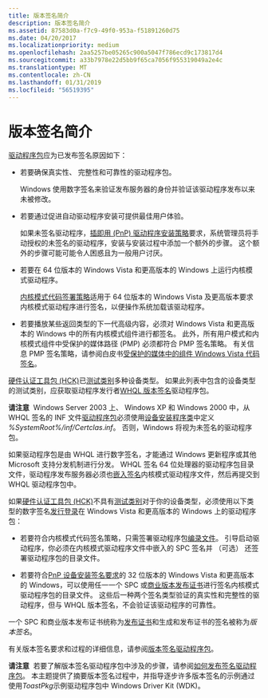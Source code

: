 ```yaml
---
title: 版本签名简介
description: 版本签名简介
ms.assetid: 87583d0a-f7c9-49f0-953a-f51891260d75
ms.date: 04/20/2017
ms.localizationpriority: medium
ms.openlocfilehash: 2aa5257be05265c900a5047f786ecd9c173817d4
ms.sourcegitcommit: a33b7978e22d5bb9f65ca7056f955319049a2e4c
ms.translationtype: MT
ms.contentlocale: zh-CN
ms.lasthandoff: 01/31/2019
ms.locfileid: "56519395"
---
```

# <a name="introduction-to-release-signing"></a>版本签名简介


[驱动程序包](driver-packages.md)应为已发布签名原因如下：

-   若要确保真实性、 完整性和可靠性的驱动程序包。

    Windows 使用数字签名来验证发布服务器的身份并验证该驱动程序发布以来未被修改。

-   若要通过促进自动驱动程序安装可提供最佳用户体验。

    如果未签名驱动程序，[插即用 (PnP) 驱动程序安装策略](digital-signatures-and-pnp-device-installation--windows-vista-and-late.md)要求，系统管理员将手动授权的未签名的驱动程序，安装与安装过程中添加一个额外的步骤。 这个额外的步骤可能可能令人困惑且为一般用户讨厌。

-   若要在 64 位版本的 Windows Vista 和更高版本的 Windows 上运行内核模式驱动程序。

    [内核模式代码签署策略](kernel-mode-code-signing-policy--windows-vista-and-later-.md)适用于 64 位版本的 Windows Vista 及更高版本要求内核模式驱动程序进行签名，以便操作系统加载该驱动程序。

-   若要播放某些返回类型的下一代高级内容，必须对 Windows Vista 和更高版本的 Windows 中的所有内核模式组件进行都签名。 此外，所有用户模式和内核模式组件中受保护的媒体路径 (PMP) 必须都符合 PMP 签名策略。 有关信息 PMP 签名策略，请参阅白皮书[受保护的媒体中的组件 Windows Vista 代码签名](https://go.microsoft.com/fwlink/p/?linkid=69258)。

[硬件认证工具包 (HCK)](https://go.microsoft.com/fwlink/p/?linkid=227016)已[测试类别](https://go.microsoft.com/fwlink/p/?linkid=189178)多种设备类型。 如果此列表中包含的设备类型的测试类别，应获取驱动程序发行者[WHQL 版本签名](whql-release-signature.md)驱动程序包。

**请注意**  Windows Server 2003 上、 Windows XP 和 Windows 2000 中，从 WHQL 签名的 INF 文件[驱动程序包](driver-packages.md)必须使用[设备安装程序类](device-setup-classes.md)中定义 *%SystemRoot%/inf/Certclas.inf*。 否则，Windows 将视为未签名的驱动程序包。

 

如果驱动程序包是由 WHQL 进行数字签名，才能通过 Windows 更新程序或其他 Microsoft 支持分发机制进行分发。 WHQL 签名 64 位处理器的驱动程序包目录文件，驱动程序发布服务器必须也[嵌入签名](embedded-signatures-in-a-driver-file.md)内核模式驱动程序文件，然后再提交到 WHQL 驱动程序包中。

如果[硬件认证工具包 (HCK)](https://go.microsoft.com/fwlink/p/?linkid=227016)不具有[测试类别](https://go.microsoft.com/fwlink/p/?linkid=189178)对于你的设备类型，必须使用以下类型的数字签名[发行登录](release-signing-driver-packages.md)在 Windows Vista 和更高版本的 Windows 上的驱动程序包：

-   若要符合内核模式代码签名策略，只需签署驱动程序包[编录文件](catalog-files.md)。 引导启动驱动程序，你必须在内核模式驱动程序文件中嵌入的 SPC 签名并 （可选） 还签署驱动程序包的目录文件。

-   若要符合[PnP 设备安装签名要求](pnp-device-installation-signing-requirements--windows-vista-and-later-.md)的 32 位版本的 Windows Vista 和更高版本的 Windows，可以使用任一一个 SPC 或[商业版本发布证书](commercial-release-certificate.md)进行签名内核模式驱动程序包的目录文件。 这些后一种两个签名类型验证的真实性和完整性的驱动程序，但与 WHQL 版本签名，不会验证该驱动程序的可靠性。

一个 SPC 和商业版本发布证书统称为[发布证书](release-certificates.md)和生成和发布证书的签名被称为*版本签名*。

有关版本签名要求和过程的详细信息，请参阅[版本签名驱动程序包](release-signing-driver-packages.md)。

**请注意**  若要了解版本签名驱动程序包中涉及的步骤，请参阅[如何发布签名驱动程序包](how-to-release-sign-a-driver-package.md)。 本主题提供了摘要版本签名过程中，并指导逐步许多版本签名的示例通过使用*ToastPkg*示例驱动程序包中 Windows Driver Kit (WDK)。

 

 

 





